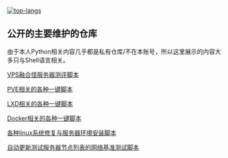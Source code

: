 <a href="https://github.com/spiritLHLS"><img src="https://github-readme-stats.vercel.app/api/top-langs/?username=spiritLHLS&theme=prussian&layout=compact&hide=handlebars,css" alt="top-langs"></img></a>

## 公开的主要维护的仓库

由于本人Python相关内容几乎都是私有仓库/不在本账号，所以这里展示的内容大多只与Shell语言相关。

[VPS融合怪服务器测评脚本](https://github.com/spiritLHLS/ecs)

[PVE相关的各种一键脚本](https://github.com/spiritLHLS/pve)

[LXD相关的各种一键脚本](https://github.com/spiritLHLS/lxd)

[Docker相关的各种一键脚本](https://github.com/spiritLHLS/docker)

[各种linux系统修复与服务器环境安装脚本](https://github.com/spiritLHLS/one-click-installation-script)

[自动更新测试服务器节点列表的网络基准测试脚本](https://github.com/spiritLHLS/ecsspeed)
